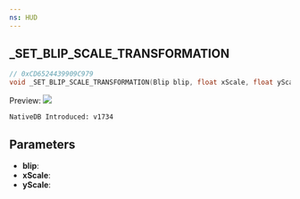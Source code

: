 ```yaml
---
ns: HUD
---
```

## _SET_BLIP_SCALE_TRANSFORMATION

```c
// 0xCD6524439909C979
void _SET_BLIP_SCALE_TRANSFORMATION(Blip blip, float xScale, float yScale);
```

Preview:
![](https://i.imgur.com/jH2JMUl.png)

```
NativeDB Introduced: v1734
```

## Parameters
* **blip**:
* **xScale**:
* **yScale**:
